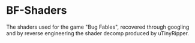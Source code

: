 # BF-Shaders
The shaders used for the game "Bug Fables", recovered through googling and by reverse engineering the shader decomp produced by uTinyRipper.
